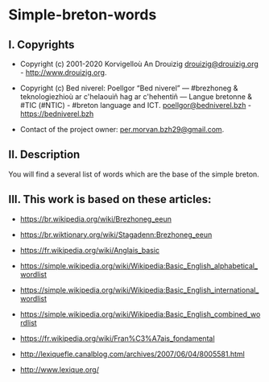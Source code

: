 # Simple-breton-words

## I. Copyrights
- Copyright (c) 2001-2020 Korvigelloù An Drouizig
drouizig@drouizig.org - http://www.drouizig.org.
- Copyright (c) Bed niverel: Poellgor “Bed niverel” — #brezhoneg & teknologiezhioù ar c'helaouiñ hag ar c'hehentiñ — Langue bretonne & #TIC (#NTIC) - #breton language and ICT.
poellgor@bedniverel.bzh - https://bedniverel.bzh

- Contact of the project owner: per.morvan.bzh29@gmail.com.

## II. Description
You will find a several list of words which are the base of the simple breton.


## III. This work is based on these articles:

- https://br.wikipedia.org/wiki/Brezhoneg_eeun

- https://br.wiktionary.org/wiki/Stagadenn:Brezhoneg_eeun

- https://fr.wikipedia.org/wiki/Anglais_basic

- https://simple.wikipedia.org/wiki/Wikipedia:Basic_English_alphabetical_wordlist

- https://simple.wikipedia.org/wiki/Wikipedia:Basic_English_international_wordlist

- https://simple.wikipedia.org/wiki/Wikipedia:Basic_English_combined_wordlist

- https://fr.wikipedia.org/wiki/Fran%C3%A7ais_fondamental

- http://lexiquefle.canalblog.com/archives/2007/06/04/8005581.html

- http://www.lexique.org/
